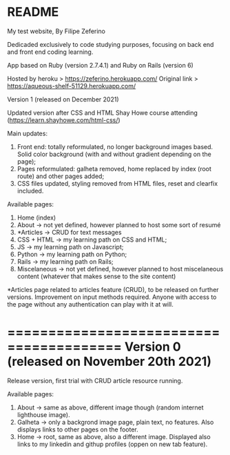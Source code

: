 # README

My test website, By Filipe Zeferino

Dedicaded exclusively to code studying purposes, focusing on back end and front end coding learning.

App based on Ruby (version 2.7.4.1) and Ruby on Rails (version 6)

Hosted by heroku > https://zeferino.herokuapp.com/
Original link > https://aqueous-shelf-51129.herokuapp.com/


Version 1 (released on December 2021)

Updated version after CSS and HTML Shay Howe course attending (https://learn.shayhowe.com/html-css/)

Main updates:

1) Front end: totally reformulated, no longer background images based. Solid color background (with and without gradient depending on the page);
2) Pages reformulated: galheta removed, home replaced by index (root route) and other pages added;
3) CSS files updated, styling removed from HTML files, reset and clearfix included.

Available pages:

1) Home (index)
2) About -> not yet defined, however planned to host some sort of resumé
3) *Articles -> CRUD for text messages
4) CSS + HTML -> my learning path on CSS and HTML;
5) JS -> my learning path on Javascript;
6) Python -> my learning path on Python;
7) Rails -> my learning path on Rails;
8) Miscelaneous -> not yet defined, however planned to host miscelaneous content (whatever that makes sense to the site content)

*Articles page related to articles feature (CRUD), to be released on further versions. Improvement on input methods required. Anyone with access to the page without any authentication can play with it at will.

  ========================================
  Version 0 (released on November 20th 2021)
  ========================================

Release version, first trial with CRUD article resource running.

Available pages:

1) About -> same as above, different image though (random internet lighthouse image).
2) Galheta -> only a backgrond image page, plain text, no features. Also displays links to other pages on the footer.
3) Home -> root, same as above, also a different image. Displayed also links to my linkedin and githup profiles (oppen on new tab feature).


